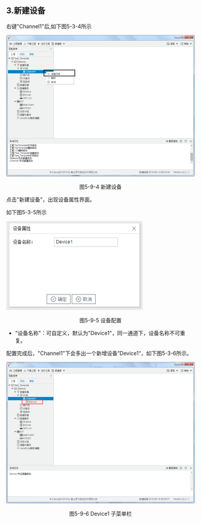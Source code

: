 ## 3.新建设备

右键"Channel1"后,如下图5-3-4所示   

![](../../../assets/新建设备.jpg)

<center>图5-9-4 新建设备</center>

点击"新建设备"，出现设备属性界面。

如下图5-3-5所示

![1557110284778](assets/设备配置.png)

<center>图5-9-5  设备配置</center>

- "设备名称"：可自定义，默认为"Device1"，同一通道下，设备名称不可重复。

配置完成后，"Channel1"下会多出一个新增设备”Device1“，如下图5-3-6所示。

![](../../../assets/Device子菜单栏.png)

<center>图5-9-6 Device1 子菜单栏</center>

